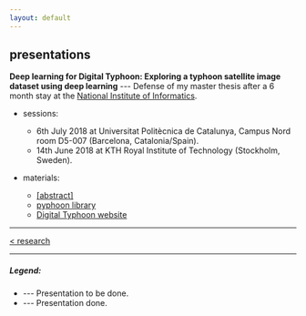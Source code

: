 ```yaml
---
layout: default
---
```


## presentations

**Deep learning for Digital Typhoon: Exploring a typhoon satellite image dataset using deep learning** --- Defense of my master thesis after a 6 month stay at the [National Institute of Informatics](https://www.nii.ac.jp/en/). 
  - sessions:
    <ul class="fa-ul">
      <li><i class="fa-li fa fa-square-o"></i> 6th July 2018 at Universitat Politècnica de Catalunya, Campus Nord room D5-007 (Barcelona, Catalonia/Spain).</li>
      <li><i class="fa-li fa fa-check-square-o"></i>14th June 2018 at KTH Royal Institute of Technology (Stockholm, Sweden).</li>
    </ul>
   
  - materials:
    - [[abstract]](tfmabstract.md)
    - [pyphoon library](http://lcsrg.me/pyphoon)
    - [Digital Typhoon website](http://digital-typhoon.org)

<hr>


[< research](research.md)

---

##### Legend:

<ul class="fa-ul">
  <li><i class="fa-li fa fa-square-o"></i> --- Presentation to be done.</li>
  <li><i class="fa-li fa fa-check-square-o"></i> --- Presentation done.</li>
</ul>
  
